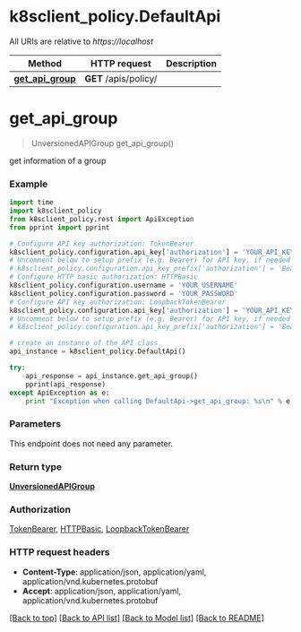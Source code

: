 # k8sclient_policy.DefaultApi

All URIs are relative to *https://localhost*

Method | HTTP request | Description
------------- | ------------- | -------------
[**get_api_group**](DefaultApi.md#get_api_group) | **GET** /apis/policy/ | 


# **get_api_group**
> UnversionedAPIGroup get_api_group()



get information of a group

### Example 
```python
import time
import k8sclient_policy
from k8sclient_policy.rest import ApiException
from pprint import pprint

# Configure API key authorization: TokenBearer
k8sclient_policy.configuration.api_key['authorization'] = 'YOUR_API_KEY'
# Uncomment below to setup prefix (e.g. Bearer) for API key, if needed
# k8sclient_policy.configuration.api_key_prefix['authorization'] = 'Bearer'
# Configure HTTP basic authorization: HTTPBasic
k8sclient_policy.configuration.username = 'YOUR_USERNAME'
k8sclient_policy.configuration.password = 'YOUR_PASSWORD'
# Configure API key authorization: LoopbackTokenBearer
k8sclient_policy.configuration.api_key['authorization'] = 'YOUR_API_KEY'
# Uncomment below to setup prefix (e.g. Bearer) for API key, if needed
# k8sclient_policy.configuration.api_key_prefix['authorization'] = 'Bearer'

# create an instance of the API class
api_instance = k8sclient_policy.DefaultApi()

try: 
    api_response = api_instance.get_api_group()
    pprint(api_response)
except ApiException as e:
    print "Exception when calling DefaultApi->get_api_group: %s\n" % e
```

### Parameters
This endpoint does not need any parameter.

### Return type

[**UnversionedAPIGroup**](UnversionedAPIGroup.md)

### Authorization

[TokenBearer](../README.md#TokenBearer), [HTTPBasic](../README.md#HTTPBasic), [LoopbackTokenBearer](../README.md#LoopbackTokenBearer)

### HTTP request headers

 - **Content-Type**: application/json, application/yaml, application/vnd.kubernetes.protobuf
 - **Accept**: application/json, application/yaml, application/vnd.kubernetes.protobuf

[[Back to top]](#) [[Back to API list]](../README.md#documentation-for-api-endpoints) [[Back to Model list]](../README.md#documentation-for-models) [[Back to README]](../README.md)

